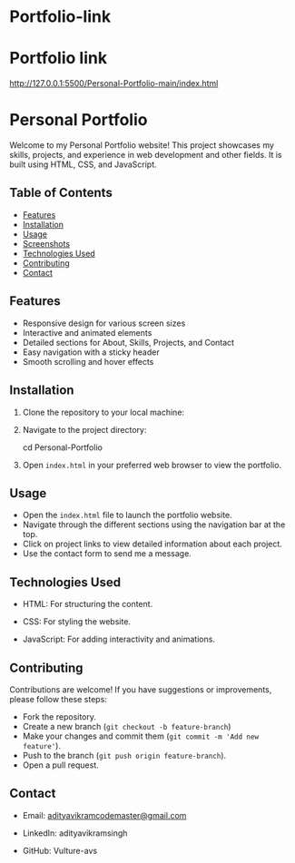 # Portfolio-link

# Portfolio link

http://127.0.0.1:5500/Personal-Portfolio-main/index.html

# Personal Portfolio

Welcome to my Personal Portfolio website! This project showcases my skills, projects, and experience in web development and other fields. It is built using HTML, CSS, and JavaScript.

## Table of Contents

- [Features](#features)
- [Installation](#installation)
- [Usage](#usage)
- [Screenshots](#screenshots)
- [Technologies Used](#technologies-used)
- [Contributing](#contributing)
- [Contact](#contact)

## Features

- Responsive design for various screen sizes
- Interactive and animated elements
- Detailed sections for About, Skills, Projects, and Contact
- Easy navigation with a sticky header
- Smooth scrolling and hover effects

## Installation

1. Clone the repository to your local machine:

   
2. Navigate to the project directory:
   
    cd Personal-Portfolio

3. Open `index.html` in your preferred web browser to view the portfolio.

## Usage

- Open the `index.html` file to launch the portfolio website.
- Navigate through the different sections using the navigation bar at the top.
- Click on project links to view detailed information about each project.    
- Use the contact form to send me a message.

## Technologies Used

- HTML: For structuring the content.

- CSS: For styling the website.

- JavaScript: For adding interactivity and animations.

## Contributing

Contributions are welcome! If you have suggestions or improvements, please follow these steps:

- Fork the repository.
- Create a new branch (`git checkout -b feature-branch`)
- Make your changes and commit them (`git commit -m 'Add new feature'`).
- Push to the branch (`git push origin feature-branch`).
- Open a pull request.

## Contact

- Email: adityavikramcodemaster@gmail.com

- LinkedIn: adityavikramsingh

- GitHub: Vulture-avs
